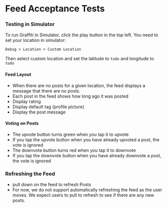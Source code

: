 # Feed Acceptance Tests

### Testing in Simulator
To run Graffiti in Simulator, click the play button in the top left. You need to set your location in simulator:

`Debug > Location > Custom Location`

Then select custom location and set the latitude to `todo` and longitude to `todo`

#### Feed Layout
* When there are no posts for a given location, the feed displays a message that there are no posts.
* Each post in the feed shows how long ago it was posted
* Display rating
* Display default tag (profile picture)
* Display the post message

#### Voting on Posts
* The upvote button turns green when you tap it to upvote
* If you tap the upvote button when you have already upvoted a post, the vote is ignored
* The downvote button turns red when you tap it to downvote
* If you tap the downvote button when you have already downvote a post, the vote is ignored

### Refreshing the Feed
* pull down on the feed to refresh Posts
* For now, we do not support automatically refreshing the feed as the user moves. We expect users to pull to refresh to see if there are any new posts.
